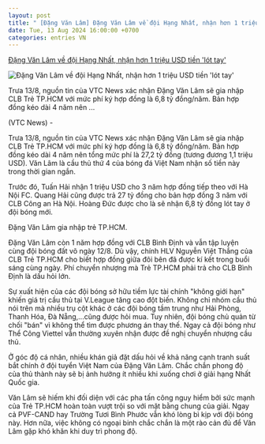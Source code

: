 ```yaml
---
layout: post
title: " [Đặng Văn Lâm] Đặng Văn Lâm về đội Hạng Nhất, nhận hơn 1 triệu USD tiền 'lót tay'"
date: Tue, 13 Aug 2024 16:00:00 +0700
categories: entries VN
---
```

[Đặng Văn Lâm về đội Hạng Nhất, nhận hơn 1 triệu USD tiền 'lót tay'](https://vtcnews.vn/dang-van-lam-ve-doi-hang-nhat-nhan-hon-1-trieu-usd-tien-lot-tay-ar889102.html)

![Đặng Văn Lâm về đội Hạng Nhất, nhận hơn 1 triệu USD tiền 'lót tay'](http://cdn-i.vtcnews.vn/resize/1IJCJ0lMm0IxBbWGInzRcw2/upload/2023/12/31/dang-van-lam-26-15381990.jpg)

Trưa 13/8, nguồn tin của VTC News xác nhận Đặng Văn Lâm sẽ gia nhập CLB Trẻ TP.HCM với mức phí ký hợp đồng là 6,8 tỷ đồng/năm. Bản hợp đồng kéo dài 4 năm nên ...

(VTC News) -

Trưa 13/8, nguồn tin của VTC News xác nhận Đặng Văn Lâm sẽ gia nhập CLB Trẻ TP.HCM với mức phí ký hợp đồng là 6,8 tỷ đồng/năm. Bản hợp đồng kéo dài 4 năm nên tổng mức phí là 27,2 tỷ đồng (tương đương 1,1 triệu USD). Văn Lâm là cầu thủ thứ 4 của bóng đá Việt Nam nhận số tiền này trong thời gian ngắn.

Trước đó, Tuấn Hải nhận 1 triệu USD cho 3 năm hợp đồng tiếp theo với Hà Nội FC. Quang Hải cũng được trả 27 tỷ đồng cho bản hợp đồng 3 năm với CLB Công an Hà Nội. Hoàng Đức được cho là sẽ nhận 6,8 tỷ đồng lót tay ở đội bóng mới.

Đặng Văn Lâm gia nhập trẻ TP.HCM.

Đặng Văn Lâm còn 1 năm hợp đồng với CLB Bình Định và vẫn tập luyện cùng đội bóng đất võ ngày 12/8. Dù vậy, chính HLV Nguyễn Việt Thắng của CLB Trẻ TP.HCM cho biết hợp đồng giữa đôi bên đã được kí kết trong buổi sáng cùng ngày. Phí chuyển nhượng mà Trẻ TP.HCM phải trả cho CLB Bình Định là dấu hỏi lớn.

Sự xuất hiện của các đội bóng sở hữu tiềm lực tài chính "không giới hạn" khiến giá trị cầu thủ tại V.League tăng cao đột biến. Không chỉ nhóm cầu thủ nói trên mà nhiều trụ cột khác ở các đội bóng tầm trung như Hải Phòng, Thanh Hóa, Đà Nẵng,...cũng được hỏi mua. Tuy nhiên, đội bóng chủ quản từ chối "bán" vì không thể tìm được phương án thay thế. Ngay cả đội bóng như Thể Công Viettel vẫn thường xuyên nhận được đề nghị chuyển nhượng cầu thủ.

Ở góc độ cá nhân, nhiều khán giả đặt dấu hỏi về khả năng cạnh tranh suất bắt chính ở đội tuyển Việt Nam của Đặng Văn Lâm. Chắc chắn phong độ của thủ thành này sẽ bị ảnh hưởng ít nhiều khi xuống chơi ở giải hạng Nhất Quốc gia.

Văn Lâm sẽ hiếm khi đối diện với các pha tấn công nguy hiểm bởi sức mạnh của Trẻ TP.HCM hoàn toàn vượt trội so với mặt bằng chung của giải. Ngay cả PVF-CAND hay Trường Tươi Bình Phước vẫn khó lòng bì kịp với đội bóng này. Hơn nữa, việc không có ngoại binh chắc chắn là một rào cản đủ để Văn Lâm gặp khó khăn khi duy trì phong độ.

